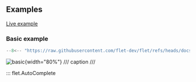 ## Examples

[Live example](https://flet-controls-gallery.fly.dev/input/autocomplete)

### Basic example

```python
--8<-- "https://raw.githubusercontent.com/flet-dev/flet/refs/heads/docs/fix-links/sdk/python/examples/controls/auto-complete/basic.py"
```

![basic](https://raw.githubusercontent.com/flet-dev/flet/docs/fix-links/sdk/python/examples/controls/auto-complete/media/basic.gif){width="80%"}
/// caption
///

::: flet.AutoComplete

